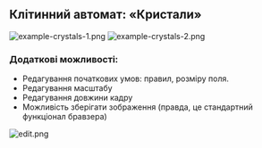 ## Клітинний автомат: «Кристали»

![example-crystals-1.png](https://i.imgur.com/t7mKIkp.png)
![example-crystals-2.png](https://i.imgur.com/kDQMk03.png)

### Додаткові можливості:
- Редагування початкових умов: правил, розміру поля.
- Редагування масштабу
- Редагування довжини кадру
- Можливість зберігати зображення (правда, це стандартний функціонал бравзера)


![edit.png](https://i.imgur.com/lNl8w86.png)

